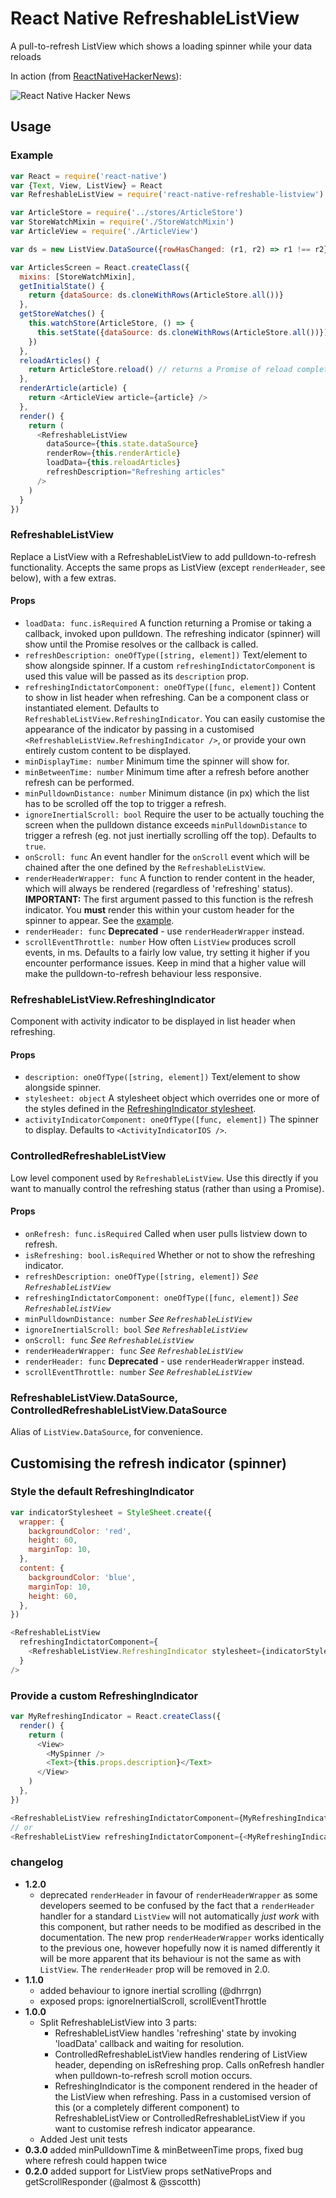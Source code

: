 # React Native RefreshableListView
A pull-to-refresh ListView which shows a loading spinner while your data reloads

In action (from [ReactNativeHackerNews](https://github.com/jsdf/ReactNativeHackerNews)):

![React Native Hacker News](http://i.imgur.com/gVmrxDe.png)

## Usage

### Example

```js
var React = require('react-native')
var {Text, View, ListView} = React
var RefreshableListView = require('react-native-refreshable-listview')

var ArticleStore = require('../stores/ArticleStore')
var StoreWatchMixin = require('./StoreWatchMixin')
var ArticleView = require('./ArticleView')

var ds = new ListView.DataSource({rowHasChanged: (r1, r2) => r1 !== r2}) // assumes immutable objects

var ArticlesScreen = React.createClass({
  mixins: [StoreWatchMixin],
  getInitialState() {
    return {dataSource: ds.cloneWithRows(ArticleStore.all())}
  },
  getStoreWatches() {
    this.watchStore(ArticleStore, () => {
      this.setState({dataSource: ds.cloneWithRows(ArticleStore.all())})
    })
  },
  reloadArticles() {
    return ArticleStore.reload() // returns a Promise of reload completion
  },
  renderArticle(article) {
    return <ArticleView article={article} />
  },
  render() {
    return (
      <RefreshableListView
        dataSource={this.state.dataSource}
        renderRow={this.renderArticle}
        loadData={this.reloadArticles}
        refreshDescription="Refreshing articles"
      />
    )
  }
})
```

### RefreshableListView
Replace a ListView with a RefreshableListView to add pulldown-to-refresh 
functionality. Accepts the same props as ListView (except `renderHeader`, see below), with a few extras.

#### Props

- `loadData: func.isRequired`
  A function returning a Promise or taking a callback, invoked upon pulldown. 
  The refreshing indicator (spinner) will show until the Promise resolves or the callback 
  is called.
- `refreshDescription: oneOfType([string, element])`
  Text/element to show alongside spinner. If a custom 
  `refreshingIndictatorComponent` is used this value will be passed as its 
  `description` prop.
- `refreshingIndictatorComponent: oneOfType([func, element])`
  Content to show in list header when refreshing. Can be a component class or 
  instantiated element. Defaults to `RefreshableListView.RefreshingIndicator`.
  You can easily customise the appearance of the indicator by passing in a
  customised `<RefreshableListView.RefreshingIndicator />`, or provide your own
  entirely custom content to be displayed.
- `minDisplayTime: number`
  Minimum time the spinner will show for.
- `minBetweenTime: number`
  Minimum time after a refresh before another refresh can be performed.
- `minPulldownDistance: number`
  Minimum distance (in px) which the list has to be scrolled off the top to 
  trigger a refresh.
- `ignoreInertialScroll: bool`
  Require the user to be actually touching the screen when the pulldown distance 
  exceeds `minPulldownDistance` to trigger a refresh (eg. not just inertially 
  scrolling off the top). Defaults to `true`.
- `onScroll: func`
  An event handler for the `onScroll` event which will be chained after the one
  defined by the `RefreshableListView`.
- `renderHeaderWrapper: func`
  A function to render content in the header, which will always be rendered 
  (regardless of 'refreshing' status). **IMPORTANT:** The first argument passed 
  to this function is the refresh indicator. You **must** render this within 
  your custom header for the spinner to appear. See the 
  [example](example/renderHeaderWrapper.js).
- `renderHeader: func`
  **Deprecated** - use `renderHeaderWrapper` instead.
- `scrollEventThrottle: number`
  How often `ListView` produces scroll events, in ms. Defaults to a fairly low 
  value, try setting it higher if you encounter performance issues. Keep in mind
  that a higher value will make the pulldown-to-refresh behaviour less responsive.

### RefreshableListView.RefreshingIndicator
Component with activity indicator to be displayed in list header when refreshing.

#### Props

- `description: oneOfType([string, element])`
  Text/element to show alongside spinner.
- `stylesheet: object`
  A stylesheet object which overrides one or more of the styles defined in the 
  [RefreshingIndicator stylesheet](lib/RefreshingIndicator.js).
- `activityIndicatorComponent: oneOfType([func, element])`
  The spinner to display. Defaults to `<ActivityIndicatorIOS />`.

### ControlledRefreshableListView
Low level component used by `RefreshableListView`. Use this directly if you want 
to manually control the refreshing status (rather than using a Promise).

#### Props
- `onRefresh: func.isRequired`
  Called when user pulls listview down to refresh.
- `isRefreshing: bool.isRequired`
  Whether or not to show the refreshing indicator.
- `refreshDescription: oneOfType([string, element])`
  *See `RefreshableListView`*
- `refreshingIndictatorComponent: oneOfType([func, element])`
  *See `RefreshableListView`*
- `minPulldownDistance: number`
  *See `RefreshableListView`*
- `ignoreInertialScroll: bool`
  *See `RefreshableListView`*
- `onScroll: func`
  *See `RefreshableListView`*
- `renderHeaderWrapper: func`
  *See `RefreshableListView`*
- `renderHeader: func`
  **Deprecated** - use `renderHeaderWrapper` instead.
- `scrollEventThrottle: number`
  *See `RefreshableListView`*

### RefreshableListView.DataSource, ControlledRefreshableListView.DataSource
Alias of `ListView.DataSource`, for convenience.

## Customising the refresh indicator (spinner)

### Style the default RefreshingIndicator
```js
var indicatorStylesheet = StyleSheet.create({
  wrapper: {
    backgroundColor: 'red',
    height: 60,
    marginTop: 10,
  },
  content: {
    backgroundColor: 'blue',
    marginTop: 10,
    height: 60,
  },
})

<RefreshableListView
  refreshingIndictatorComponent={
    <RefreshableListView.RefreshingIndicator stylesheet={indicatorStylesheet} />
  }
/>
```

### Provide a custom RefreshingIndicator

```js
var MyRefreshingIndicator = React.createClass({
  render() {
    return (
      <View>
        <MySpinner />
        <Text>{this.props.description}</Text>
      </View>
    )
  },
})

<RefreshableListView refreshingIndictatorComponent={MyRefreshingIndicator} />
// or
<RefreshableListView refreshingIndictatorComponent={<MyRefreshingIndicator />} />
```

### changelog

- **1.2.0**
  - deprecated `renderHeader` in favour of `renderHeaderWrapper` as some 
  developers seemed to be confused by the fact that a `renderHeader` handler 
  for a standard `ListView` will not automatically *just work* with this component,
  but rather needs to be modified as described in the documentation. The new prop
  `renderHeaderWrapper` works identically to the previous one, however hopefully
  now it is named differently it will be more apparent that its behaviour is not
  the same as with `ListView`. The `renderHeader` prop will be removed in 2.0.
- **1.1.0**
  - added behaviour to ignore inertial scrolling (@dhrrgn)
  - exposed props: ignoreInertialScroll, scrollEventThrottle
- **1.0.0**
  - Split RefreshableListView into 3 parts: 
    - RefreshableListView handles 'refreshing' state by invoking 'loadData' 
      callback and waiting for resolution.
    - ControlledRefreshableListView handles rendering of ListView header, 
      depending on isRefreshing prop. Calls onRefresh handler when 
      pulldown-to-refresh scroll motion occurs.
    - RefreshingIndicator is the component rendered in the header of the 
      ListView when refreshing. Pass in a customised version of this (or a 
      completely different component) to RefreshableListView or 
      ControlledRefreshableListView if you want to customise refresh indicator 
      appearance.
  - Added Jest unit tests
- **0.3.0** added minPulldownTime & minBetweenTime props, fixed bug where 
  refresh could happen twice
- **0.2.0** added support for ListView props setNativeProps and 
  getScrollResponder (@almost & @sscotth)
